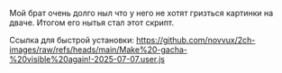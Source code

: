 Мой брат очень долго ныл что у него не хотят гризться картинки на дваче. Итогом его нытья стал этот скрипт.

Ссылка для быстрой установки: https://github.com/novvux/2ch-images/raw/refs/heads/main/Make%20-gacha-%20visible%20again!-2025-07-07.user.js
